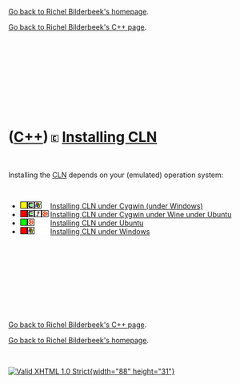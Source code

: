 [Go back to Richel Bilderbeek's homepage](index.htm).

[Go back to Richel Bilderbeek's C++ page](Cpp.htm).

 

 

 

 

 

([C++](Cpp.htm)) ![CLN](PicCln.png) [Installing CLN](CppClnInstall.htm)
=======================================================================

 

Installing the [CLN](CppCln.htm) depends on your (emulated) operation
system:

 

-   ![?OKAY](PicYellow.png)![Cygwin](PicCygwin.png)![Windows](PicWindows.png)![
    ](PicSpacer.png) [Installing CLN under Cygwin
    (under Windows)](CppClnInstallCygwin.htm)
-   ![FAIL](PicRed.png)![Cygwin](PicCygwin.png)![Wine](PicWine.png)![Ubuntu](PicUbuntu.png)
    [Installing CLN under Cygwin under Wine under
    Ubuntu](CppClnInstallCygwinWineUbuntu.htm)
-   ![OKAY](PicGreen.png)![Ubuntu](PicUbuntu.png)![ ](PicSpacer.png)![
    ](PicSpacer.png) [Installing CLN under
    Ubuntu](CppClnInstallUbuntu.htm)
-   ![FAIL](PicRed.png)![Windows](PicWindows.png)![ ](PicSpacer.png)![
    ](PicSpacer.png) [Installing CLN under
    Windows](CppClnInstallWindows.htm)

 

 

 

 

 

[Go back to Richel Bilderbeek's C++ page](Cpp.htm).

[Go back to Richel Bilderbeek's homepage](index.htm).

 

[![Valid XHTML 1.0 Strict](valid-xhtml10.png){width="88"
height="31"}](http://validator.w3.org/check?uri=referer)
